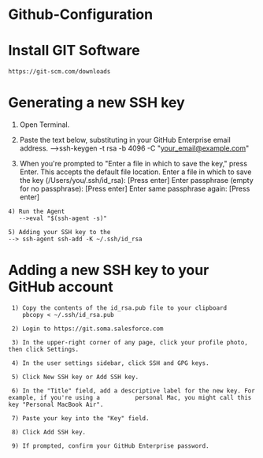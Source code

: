 # Github-Configuration

# Install GIT Software
    https://git-scm.com/downloads
  
# Generating a new SSH key

   1) Open Terminal.
   2) Paste the text below, substituting in your GitHub Enterprise email address.
      -->ssh-keygen -t rsa -b 4096 -C "your_email@example.com"
      
   3) When you're prompted to "Enter a file in which to save the key," press Enter. This accepts the default file location.
       Enter a file in which to save the key (/Users/you/.ssh/id_rsa): [Press enter]
       Enter passphrase (empty for no passphrase): [Press enter]
       Enter same passphrase again: [Press enter]

    4) Run the Agent
       -->eval "$(ssh-agent -s)"
       
    5) Adding your SSH key to the 
    --> ssh-agent ssh-add -K ~/.ssh/id_rsa
       
  # Adding a new SSH key to your GitHub account
  
     1) Copy the contents of the id_rsa.pub file to your clipboard 
        pbcopy < ~/.ssh/id_rsa.pub
        
     2) Login to https://git.soma.salesforce.com
        
     3) In the upper-right corner of any page, click your profile photo, then click Settings.
     
     4) In the user settings sidebar, click SSH and GPG keys.
     
     5) Click New SSH key or Add SSH key.
     
     6) In the "Title" field, add a descriptive label for the new key. For example, if you're using a          personal Mac, you might call this key "Personal MacBook Air".
     
     7) Paste your key into the "Key" field.
     
     8) Click Add SSH key.
     
     9) If prompted, confirm your GitHub Enterprise password.
